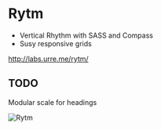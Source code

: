 
# Rytm

+ Vertical Rhythm with SASS and Compass
+ Susy responsive grids

http://labs.urre.me/rytm/

## TODO

Modular scale for headings

![Rytm](https://dl.dropboxusercontent.com/u/1162759/rytm.png)